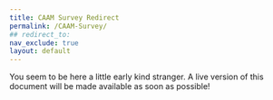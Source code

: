 ```yaml
---
title: CAAM Survey Redirect
permalink: /CAAM-Survey/
## redirect_to: 
nav_exclude: true
layout: default
---
```


You seem to be here a little early kind stranger. A live version of this document will be made available as soon as possible! 
